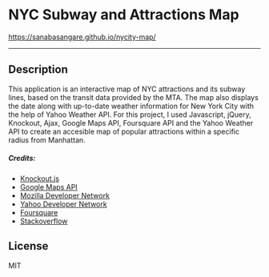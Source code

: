 # NYC Subway and Attractions Map

https://sanabasangare.github.io/nycity-map/

---

## Description
This application is an interactive map of NYC attractions and its subway lines, based on the transit data provided by the MTA. The map also displays the date along with up-to-date weather information for New York City with the help of Yahoo Weather API. 
For this project, I used Javascript, jQuery, Knockout, Ajax, Google Maps API, Foursquare API and the Yahoo Weather API to create an accesible map of popular attractions within a specific radius from Manhattan.


##### Credits:
* [Knockout.js](http://knockoutjs.com/)
* [Google Maps API](https://developers.google.com/maps/)
* [Mozilla Developer Network](https://developer.mozilla.org)
* [Yahoo Developer Network](https://developer.yahoo.com/)
* [Foursquare](https://developer.foursquare.com/)
* [Stackoverflow](http://stackoverflow.com/)



License
----
MIT

